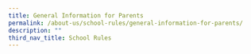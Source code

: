 ```yaml
---
title: General Information for Parents
permalink: /about-us/school-rules/general-information-for-parents/
description: ""
third_nav_title: School Rules
---
```

